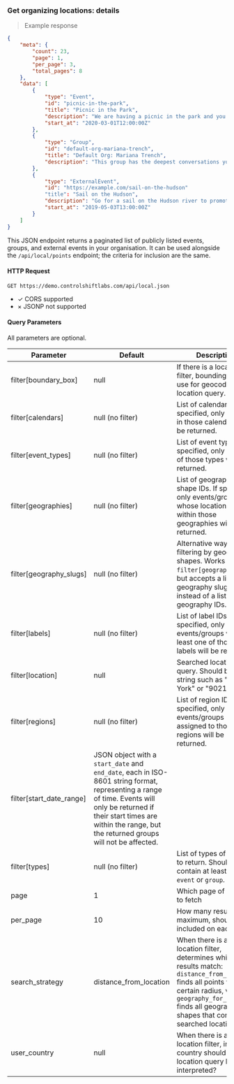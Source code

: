 ### Get organizing locations: details

> Example response

```json
{
    "meta": {
        "count": 23,
        "page": 1,
        "per_page": 3,
        "total_pages": 8
    },
    "data": [
        {
            "type": "Event",
            "id": "picnic-in-the-park",
            "title": "Picnic in the Park",
            "description": "We are having a picnic in the park and you are invited!",
            "start_at": "2020-03-01T12:00:00Z"
        },
        {
            "type": "Group",
            "id": "default-org-mariana-trench",
            "title": "Default Org: Mariana Trench",
            "description": "This group has the deepest conversations you will ever hear."
        },
        {
            "type": "ExternalEvent",
            "id": "https://example.com/sail-on-the-hudson"
            "title": "Sail on the Hudson",
            "description": "Go for a sail on the Hudson river to promote environmentalism.",
            "start_at": "2019-05-03T13:00:00Z"
        }
    ]
}
```

This JSON endpoint returns a paginated list of publicly listed events, groups, and external events in your organisation.
It can be used alongside the `/api/local/points` endpoint; the criteria for inclusion are the same.

#### HTTP Request

`GET https://demo.controlshiftlabs.com/api/local.json`

- &check; CORS supported
- &times; JSONP not supported

#### Query Parameters

All parameters are optional.

Parameter                | Default                | Description
---------                | -------                | -----------
filter[boundary_box]     | null                   | If there is a location filter, bounding box to use for geocoding the location query.
filter[calendars]        | null (no filter)       | List of calendar slugs. If specified, only events in those calendars will be returned.
filter[event_types]      | null (no filter)       | List of event type IDs. If specified, only events of those types will be returned.
filter[geographies]      | null (no filter)       | List of geographic shape IDs. If specified, only events/groups whose locations fall within those geographies will be returned.
filter[geography_slugs]  | null (no filter)       | Alternative way of filtering by geographic shapes. Works like `filter[geographies]`, but accepts a list of geography slugs instead of a list of geography IDs.
filter[labels]           | null (no filter)       | List of label IDs. If specified, only events/groups with at least one of those labels will be returned.
filter[location]         | null                   | Searched location query. Should be a string such as "New York" or "90210".
filter[regions]          | null (no filter)       | List of region IDs. If specified, only events/groups assigned to those regions will be returned.
filter[start_date_range] | JSON object with a `start_date` and `end_date`, each in ISO-8601 string format, representing a range of time. Events will only be returned if their start times are within the range, but the returned groups will not be affected.
filter[types]            | null (no filter)       | List of types of results to return. Should contain at least one of `event` or `group`.
page                     | 1                      | Which page of results to fetch
per_page                 | 10                     | How many results, maximum, should be included on each page
search_strategy          | distance_from_location | When there is a location filter, determines which results match: `distance_from_location` finds all points within a certain radius, vs. `geography_for_location` finds all geographic shapes that contain the searched location
user_country             | null                   | When there is a location filter, in which country should the location query be interpreted?

<div></div>
